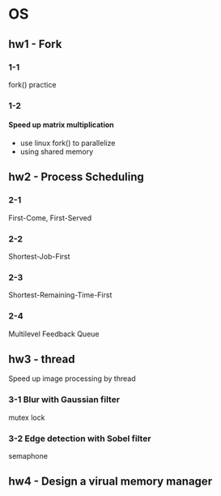 # OS

## hw1 - Fork
### 1-1
fork() practice
### 1-2
#### Speed up matrix multiplication
* use linux fork() to parallelize
* using shared memory

## hw2 - Process Scheduling
### 2-1
First-Come, First-Served
### 2-2
Shortest-Job-First
### 2-3
Shortest-Remaining-Time-First
### 2-4
Multilevel Feedback Queue

## hw3 - thread
Speed up image processing by thread

### 3-1 Blur with Gaussian filter
mutex lock
### 3-2 Edge detection with Sobel filter
semaphone

## hw4 - Design a virual memory manager
